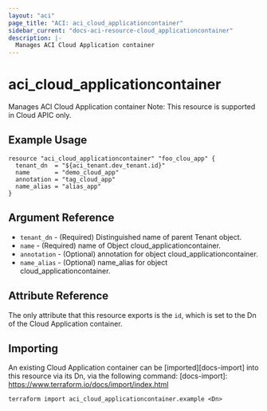 ```yaml
---
layout: "aci"
page_title: "ACI: aci_cloud_applicationcontainer"
sidebar_current: "docs-aci-resource-cloud_applicationcontainer"
description: |-
  Manages ACI Cloud Application container
---
```


# aci_cloud_applicationcontainer #
Manages ACI Cloud Application container
Note: This resource is supported in Cloud APIC only.
## Example Usage ##

```hcl
resource "aci_cloud_applicationcontainer" "foo_clou_app" {
  tenant_dn  = "${aci_tenant.dev_tenant.id}"
  name       = "demo_cloud_app"
  annotation = "tag_cloud_app"
  name_alias = "alias_app"
}

```
## Argument Reference ##
* `tenant_dn` - (Required) Distinguished name of parent Tenant object.
* `name` - (Required) name of Object cloud_applicationcontainer.
* `annotation` - (Optional) annotation for object cloud_applicationcontainer.
* `name_alias` - (Optional) name_alias for object cloud_applicationcontainer.



## Attribute Reference

The only attribute that this resource exports is the `id`, which is set to the
Dn of the Cloud Application container.

## Importing ##

An existing Cloud Application container can be [imported][docs-import] into this resource via its Dn, via the following command:
[docs-import]: https://www.terraform.io/docs/import/index.html


```
terraform import aci_cloud_applicationcontainer.example <Dn>
```
